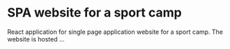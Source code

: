 # SPA website for a sport camp

React application for single page application website for a sport camp.
The website is hosted ...
